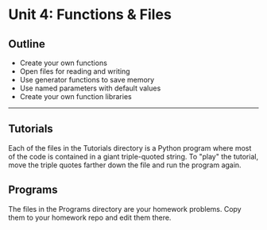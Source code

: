Unit 4: Functions & Files
=========================

## Outline ##

+ Create your own functions
+ Open files for reading and writing
+ Use generator functions to save memory
+ Use named parameters with default values
+ Create your own function libraries

------------------------------------------------------------------------------

## Tutorials ##

Each of the files in the Tutorials directory is a Python program where most of
the code is contained in a giant triple-quoted string. To "play" the tutorial,
move the triple quotes farther down the file and run the program again.

## Programs ##

The files in the Programs directory are your homework problems. Copy them to
your homework repo and edit them there.

